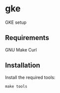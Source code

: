 # gke
GKE setup

## Requirements
GNU Make
Curl

## Installation
Install the required tools:
```shell
make tools
```
